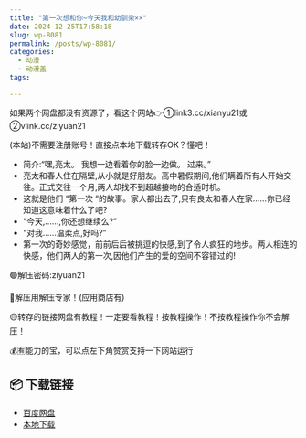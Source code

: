 ```yaml
---
title: "第一次想和你~今天我和幼驯染××"
date: 2024-12-25T17:58:18
slug: wp-8081
permalink: /posts/wp-8081/
categories:
  - 动漫
  - 动漫盖
tags:

---
```


如果两个网盘都没有资源了，看这个网站👉①link3.cc/xianyu21或②vlink.cc/ziyuan21

(本站)不需要注册账号！直接点本地下载转存OK？懂吧！

*   简介:“嘿,亮太。 我想一边看着你的脸一边做。 过来。”
*   亮太和春人住在隔壁,从小就是好朋友。高中暑假期间,他们瞒着所有人开始交往。正式交往一个月,两人却找不到超越接吻的合适时机。
*   这就是他们 “第一次 “的故事。家人都出去了,只有良太和春人在家……你已经知道这意味着什么了吧?
*   “今天,……,你还想继续么?”
*   “对我……温柔点,好吗?”
*   第一次的奇妙感觉，前前后后被挑逗的快感,到了令人疯狂的地步。两人相连的快感，他们两人的第一次,因他们产生的爱的空间不容错过的!

🟢解压密码:ziyuan21

🔵解压用解压专家！(应用商店有)

🟡转存的链接网盘有教程！一定要看教程！按教程操作！不按教程操作你不会解压！

💰🈶能力的宝，可以点左下角赞赏支持一下网站运行

## 📦 下载链接
- [百度网盘](https://blziyuan21.com/pay-download/8081?key=48935a14d4&down_id=0)
- [本地下载](https://blziyuan21.com/pay-download/8081?key=48935a14d4&down_id=1)

